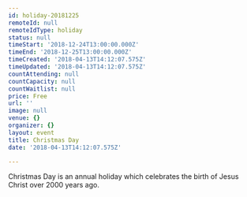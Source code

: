 ```yaml
---
id: holiday-20181225
remoteId: null
remoteIdType: holiday
status: null
timeStart: '2018-12-24T13:00:00.000Z'
timeEnd: '2018-12-25T13:00:00.000Z'
timeCreated: '2018-04-13T14:12:07.575Z'
timeUpdated: '2018-04-13T14:12:07.575Z'
countAttending: null
countCapacity: null
countWaitlist: null
price: Free
url: ''
image: null
venue: {}
organizer: {}
layout: event
title: Christmas Day
date: '2018-04-13T14:12:07.575Z'

---
```

Christmas Day is an annual holiday which celebrates the birth of Jesus Christ over 2000 years ago.
